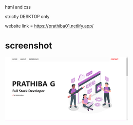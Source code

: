 html and css

strictly DESKTOP only

website link = https://prathiba01.netlify.app/


# screenshot
<p>
  <img width=80% src ="images/website_demo.png">
</p>
